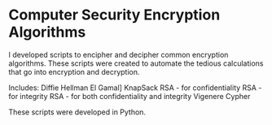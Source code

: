 # Computer Security Encryption Algorithms
 I developed scripts to encipher and decipher common encryption algorithms. 
 These scripts were created to automate the tedious calculations that go into encryption and decryption.
 
 Includes:
 Diffie Hellman
 El Gamal]
 KnapSack
 RSA - for confidentiality
 RSA - for integrity
 RSA - for both confidentiality and integrity
 Vigenere Cypher
 
 These scripts were developed in Python.
